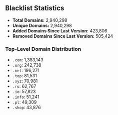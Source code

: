 ## Blacklist Statistics

- **Total Domains:** 2,940,298
- **Unique Domains:** 2,940,298
- **Added Domains Since Last Version:** 423,806
- **Removed Domains Since Last Version:** 505,424

### Top-Level Domain Distribution

-  `.com`: 1,383,143
-  `.org`: 242,738
-  `.net`: 196,271
-  `.top`: 81,531
-  `.xyz`: 70,981
-  `.ru`: 62,767
-  `.io`: 57,823
-  `.info`: 51,241
-  `.pl`: 49,309
-  `.shop`: 43,876
